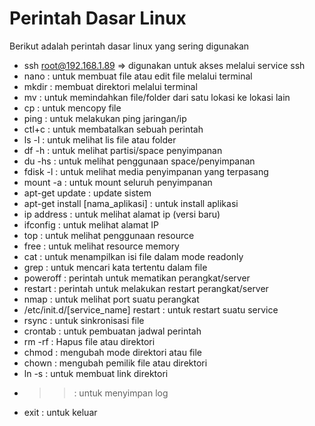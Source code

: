 # Perintah Dasar Linux

Berikut adalah perintah dasar linux yang sering digunakan

- ssh root@192.168.1.89 => digunakan untuk akses melalui service ssh
- nano : untuk membuat file atau edit file melalui terminal
- mkdir : membuat direktori melalui terminal
- mv : untuk memindahkan file/folder dari satu lokasi ke lokasi lain
- cp : untuk mencopy file
- ping : untuk melakukan ping jaringan/ip
- ctl+c : untuk membatalkan sebuah perintah
- ls -l : untuk melihat lis file atau folder
- df -h : untuk melihat partisi/space penyimpanan
- du -hs : untuk melihat penggunaan space/penyimpanan
- fdisk -l : untuk melihat media penyimpanan yang terpasang
- mount -a : untuk mount seluruh penyimpanan
- apt-get update : update sistem
- apt-get install [nama_aplikasi] : untuk install aplikasi
- ip address : untuk melihat alamat ip (versi baru) 
- ifconfig : untuk melihat alamat IP
- top : untuk melihat penggunaan resource
- free : untuk melihat resource memory
- cat : untuk menampilkan isi file dalam mode readonly
- grep : untuk mencari kata tertentu dalam file
- poweroff : perintah untuk mematikan perangkat/server
- restart : perintah untuk melakukan restart perangkat/server
- nmap : untuk melihat port suatu perangkat
- /etc/init.d/[service_name] restart : untuk restart suatu service
- rsync : untuk sinkronisasi file
- crontab : untuk pembuatan jadwal perintah
- rm -rf : Hapus file atau direktori
- chmod : mengubah mode direktori atau file
- chown : mengubah pemilik file atau direktori
- ln -s : untuk membuat link direktori
- >> : untuk menyimpan log 
- exit : untuk keluar

